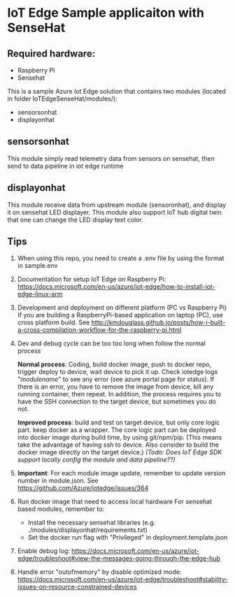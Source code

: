 # IoT Edge Sample applicaiton with SenseHat
## Required hardware:
- Raspberry Pi 
- Sensehat

This is a sample Azure Iot Edge solution that contains two modules (located in folder IoTEdgeSenseHat/modules/):
- sensorsonhat
- displayonhat 

## sensorsonhat
This module simply read telemetry data from sensors on sensehat, then send to data pipeline in iot edge runtime

## displayonhat
This module receive data from upstream module (sensoronhat), and display it on sensehat LED displayer.
This module also support IoT hub digital twin that one can change the LED display text color.

## Tips
1. When using this repo, you need to create a .env file by using the format in sample.env

2. Documentation for setup IoT Edge on Raspberry Pi: https://docs.microsoft.com/en-us/azure/iot-edge/how-to-install-iot-edge-linux-arm

3. Development and deployment on different platform (PC vs Raspberry Pi)
If you are building a RaspberryPi-based application on laptop (PC), use cross platform build. See http://kmdouglass.github.io/posts/how-i-built-a-cross-compilation-workflow-for-the-raspberry-pi.html

4. Dev and debug cycle can be too too long when follow the normal process

	**Normal process**: Coding, build docker image, push to docker repo, trigger deploy to device, wait device to pick it up. Check iotedge logs "*modulename*" to see any error (see azure portal page for status). If there is an error, you have to remove the image from device, kill any running container, then repeat. In addition, the process requires you to have the SSH connection to the target device, but sometimes you do not.

	**Improved process**: build and test on target device, but only core logic part. keep docker as a wrapper. The core logic part can be deployed into docker image during build time, by using git/npm/pip. (This means take the advantage of having ssh to device. Also consider to build the docker image directly on the target device.) *(Todo: Does IoT Edge SDK support locally config the module and data pipeline??)*
  
5. **Important**: For each module image update, remember to update version number in module.json.
See https://github.com/Azure/iotedge/issues/364

6.  Run docker image that need to access local hardware
For sensehat based modules, remember to:
	- Install the necessary sensehat libraries (e.g. ./modules/displayonhat/requirements.txt)
	- Set the docker run flag with "Privileged" in deployment.template.json
 
7. Enable debug log: https://docs.microsoft.com/en-us/azure/iot-edge/troubleshoot#view-the-messages-going-through-the-edge-hub

8. Handle error "outofmemory" by disable optimized mode: https://docs.microsoft.com/en-us/azure/iot-edge/troubleshoot#stability-issues-on-resource-constrained-devices
